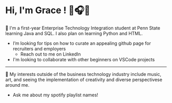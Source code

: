 # Hi, I'm Grace ! 🌺🎧🍙 #

🌟 I'm a first-year Enterprise Technology Integration student at Penn State learning Java and SQL. I also plan on learning Python and HTML.

* I’m looking for tips on how to curate an appealing github page for recruiters and employers
  * Reach out to me on LinkedIn
* I'm looking to collaborate with other beginners on VSCode projects

-----

🎡 My interests outside of the business technology industry include music, art, and seeing the implementation of creativity and diverse perspectivese around me. 

* Ask me about my spotify playlist names!

<!--
**graceseliou/GraceSeLiou** is a ✨ _special_ ✨ repository because its `README.md` (this file) appears on your GitHub profile.

Here are some ideas to get you started:

- 🔭 I’m currently working on ...
- 🌱 I’m currently learning ...
- 👯 I’m looking to collaborate on ...
- 🤔 I’m looking for help with ...
- 💬 Ask me about ...
- 📫 How to reach me: ...
- 😄 Pronouns: ...
- ⚡ Fun fact: ...
-->

